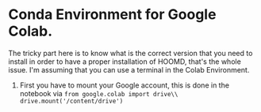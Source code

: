 # Conda Environment for Google Colab.


The tricky part here is to know what is the correct version that you need to install
in order to have a proper installation of HOOMD, that's the whole issue.
I'm assuming that you can use a terminal in the Colab Environment.
1. First you have to mount your Google account, this is done in the notebook via
    `from google.colab import drive\\
    drive.mount('/content/drive')`
